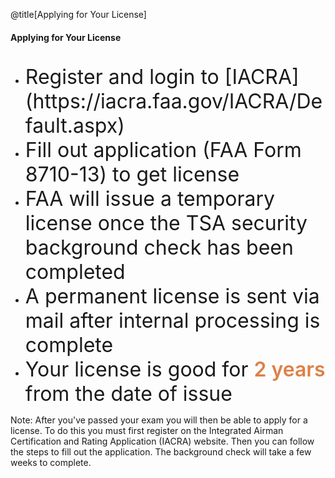 <div class="slide-bg-style-left"></div><div class="slide-bg-style-right"></div>

@title[Applying for Your License]

#### Applying for Your License

<ul>
  <br>
  <li class="fragment no-bullet"><span style="font-size: 32px;">Register and login to [IACRA](https://iacra.faa.gov/IACRA/Default.aspx)</span></li>
  <li class="fragment no-bullet"><span style="font-size: 32px;">Fill out application (FAA Form 8710-13) to get license</span></li>
  <li class="fragment no-bullet"><span style="font-size: 32px;">FAA will issue a temporary license once the TSA security background check has been completed</span></li>
  <li class="fragment no-bullet"><span style="font-size: 32px;">A permanent license is sent via mail after internal processing is complete</span></li>
  <li class="fragment no-bullet"><span style="font-size: 32px;">Your license is good for <span style="font-weight:600;color:#dd8047;">2 years</span> from the date of issue</span></li>
</ul>


Note:
After you've passed your exam you will then be able to apply for a license. To do this you must first register on the Integrated Airman Certification and Rating Application (IACRA) website. Then you can follow the steps to fill out the application. The background check will take a few weeks to complete.
